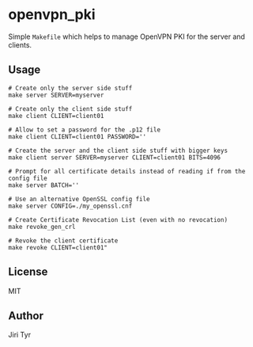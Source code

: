 openvpn_pki
===========

Simple `Makefile` which helps to manage OpenVPN PKI for the server and clients.


Usage
-----

```
# Create only the server side stuff
make server SERVER=myserver

# Create only the client side stuff
make client CLIENT=client01

# Allow to set a password for the .p12 file
make client CLIENT=client01 PASSWORD=''

# Create the server and the client side stuff with bigger keys
make client server SERVER=myserver CLIENT=client01 BITS=4096

# Prompt for all certificate details instead of reading if from the config file
make server BATCH=''

# Use an alternative OpenSSL config file
make server CONFIG=./my_openssl.cnf

# Create Certificate Revocation List (even with no revocation)
make revoke_gen_crl

# Revoke the client certificate
make revoke CLIENT=client01"
```


License
-------

MIT


Author
------

Jiri Tyr
